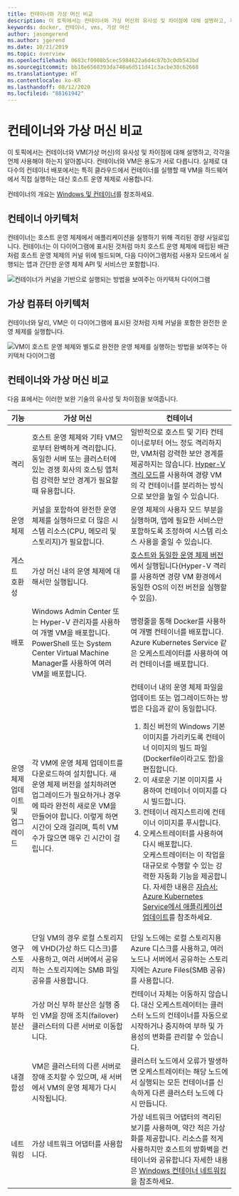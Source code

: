 ```yaml
---
title: 컨테이너와 가상 머신 비교
description: 이 토픽에서는 컨테이너와 가상 머신의 유사성 및 차이점에 대해 설명하고, 각각을 언제 사용해야 하는지 알아봅니다. 컨테이너와 가상 머신은 각각 용도가 다릅니다. 실제로 대다수의 컨테이너 배포에서는 특히 클라우드에서 컨테이너를 실행할 때 가상 머신을 하드웨어에서 직접 실행하는 대신 호스트 운영 체제로 사용합니다.
keywords: docker, 컨테이너, vms, 가상 머신
author: jasongerend
ms.author: jgerend
ms.date: 10/21/2019
ms.topic: overview
ms.openlocfilehash: 0683cf0908b5cec5984622a6d4c87b3c0db543bd
ms.sourcegitcommit: bb18e6568393da748a6d511d41c3acbe38c62668
ms.translationtype: HT
ms.contentlocale: ko-KR
ms.lasthandoff: 08/12/2020
ms.locfileid: "88161942"
---
```

# <a name="containers-vs-virtual-machines"></a>컨테이너와 가상 머신 비교

이 토픽에서는 컨테이너와 VM(가상 머신)의 유사성 및 차이점에 대해 설명하고, 각각을 언제 사용해야 하는지 알아봅니다. 컨테이너와 VM은 용도가 서로 다릅니다. 실제로 대다수의 컨테이너 배포에서는 특히 클라우드에서 컨테이너를 실행할 때 VM을 하드웨어에서 직접 실행하는 대신 호스트 운영 체제로 사용합니다.

컨테이너의 개요는 [Windows 및 컨테이너](index.md)를 참조하세요.

## <a name="container-architecture"></a>컨테이너 아키텍처

컨테이너는 호스트 운영 체제에서 애플리케이션을 실행하기 위해 격리된 경량 사일로입니다. 컨테이너는 이 다이어그램에 표시된 것처럼 마치 호스트 운영 체제에 매립된 배관처럼 호스트 운영 체제의 커널 위에 빌드되며, 다음 다이어그램처럼 사용자 모드에서 실행되는 앱과 간단한 운영 체제 API 및 서비스만 포함합니다.

![컨테이너가 커널을 기반으로 실행되는 방법을 보여주는 아키텍처 다이어그램](media/container-diagram.svg)

## <a name="virtual-machine-architecture"></a>가상 컴퓨터 아키텍처

컨테이너와 달리, VM은 이 다이어그램에 표시된 것처럼 자체 커널을 포함한 완전한 운영 체제를 실행합니다.

![VM이 호스트 운영 체제와 별도로 완전한 운영 체제를 실행하는 방법을 보여주는 아키텍처 다이어그램](media/virtual-machine-diagram.svg)

## <a name="containers-vs-virtual-machines"></a>컨테이너와 가상 머신 비교

다음 표에서는 이러한 보완 기술의 유사성 및 차이점을 보여줍니다.

|기능    | 가상 머신  | 컨테이너  |
| --------------  | ---------------- | ---------- |
| 격리       | 호스트 운영 체제와 기타 VM으로부터 완벽하게 격리합니다. 동일한 서버 또는 클러스터에 있는 경쟁 회사의 호스팅 앱처럼 강력한 보안 경계가 필요할 때 유용합니다. | 일반적으로 호스트 및 기타 컨테이너로부터 어느 정도 격리하지만, VM처럼 강력한 보안 경계를 제공하지는 않습니다. [Hyper-V 격리 모드](../manage-containers/hyperv-container.md)를 사용하여 경량 VM의 각 컨테이너를 분리하는 방식으로 보안을 높일 수 있습니다. |
| 운영 체제 | 커널을 포함하여 완전한 운영 체제를 실행하므로 더 많은 시스템 리소스(CPU, 메모리 및 스토리지)가 필요합니다. | 운영 체제의 사용자 모드 부분을 실행하며, 앱에 필요한 서비스만 포함하도록 조정하여 시스템 리소스 사용을 줄일 수 있습니다. |
| 게스트 호환성 | 가상 머신 내의 운영 체제에 대해서만 실행됩니다. | [호스트와 동일한 운영 체제 버전](../deploy-containers/version-compatibility.md)에서 실행됩니다(Hyper-V 격리를 사용하면 경량 VM 환경에서 동일한 OS의 이전 버전을 실행할 수 있음).
| 배포     | Windows Admin Center 또는 Hyper-V 관리자를 사용하여 개별 VM을 배포합니다. PowerShell 또는 System Center Virtual Machine Manager를 사용하여 여러 VM을 배포합니다. | 명령줄을 통해 Docker를 사용하여 개별 컨테이너를 배포합니다. Azure Kubernetes Service 같은 오케스트레이터를 사용하여 여러 컨테이너를 배포합니다. |
| 운영 체제 업데이트 및 업그레이드 | 각 VM에 운영 체제 업데이트를 다운로드하여 설치합니다. 새 운영 체제 버전을 설치하려면 업그레이드가 필요하거나 경우에 따라 완전히 새로운 VM을 만들어야 합니다. 이렇게 하면 시간이 오래 걸리며, 특히 VM 수가 많으면 매우 긴 시간이 걸립니다. | 컨테이너 내의 운영 체제 파일을 업데이트 또는 업그레이드하는 방법은 다음과 같이 동일합니다. <br><ol><li>최신 버전의 Windows 기본 이미지를 가리키도록 컨테이너 이미지의 빌드 파일(Dockerfile이라고도 함)을 편집합니다. </li><li>이 새로운 기본 이미지를 사용하여 컨테이너 이미지를 다시 빌드합니다.</li><li>컨테이너 레지스트리에 컨테이너 이미지를 푸시합니다.</li> <li>오케스트레이터를 사용하여 다시 배포합니다.<br>오케스트레이터는 이 작업을 대규모로 수행할 수 있는 강력한 자동화 기능을 제공합니다. 자세한 내용은 [자습서: Azure Kubernetes Service에서 애플리케이션 업데이트](https://docs.microsoft.com/azure/aks/tutorial-kubernetes-app-update)를 참조하세요.</li></ol> |
| 영구 스토리지 | 단일 VM의 경우 로컬 스토리지에 VHD(가상 하드 디스크)를 사용하고, 여러 서버에서 공유하는 스토리지에는 SMB 파일 공유를 사용합니다. | 단일 노드에는 로컬 스토리지용 Azure 디스크를 사용하고, 여러 노드나 서버에서 공유하는 스토리지에는 Azure Files(SMB 공유)를 사용합니다. |
| 부하 분산 | 가상 머신 부하 분산은 실행 중인 VM을 장애 조치(failover) 클러스터의 다른 서버로 이동합니다. | 컨테이너 자체는 이동하지 않습니다. 대신 오케스트레이터는 클러스터 노드의 컨테이너를 자동으로 시작하거나 중지하여 부하 및 가용성의 변화를 관리할 수 있습니다. |
| 내결함성 | VM은 클러스터의 다른 서버로 장애 조치할 수 있으며, 새 서버에서 VM의 운영 체제가 다시 시작됩니다.  | 클러스터 노드에서 오류가 발생하면 오케스트레이터는 해당 노드에서 실행되는 모든 컨테이너를 신속하게 다른 클러스터 노드에 다시 만듭니다. |
| 네트워킹     | 가상 네트워크 어댑터를 사용합니다. | 가상 네트워크 어댑터의 격리된 보기를 사용하며, 약간 적은 가상화를 제공합니다. 리소스를 적게 사용하지만 호스트의 방화벽을 컨테이너와 공유합니다 자세한 내용은 [Windows 컨테이너 네트워킹](../container-networking/architecture.md)을 참조하세요. |